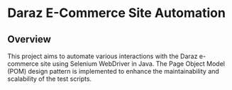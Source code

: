 # Daraz E-Commerce Site Automation

## Overview

This project aims to automate various interactions with the Daraz e-commerce site using Selenium WebDriver in Java. The Page Object Model (POM) design pattern is implemented to enhance the maintainability and scalability of the test scripts.